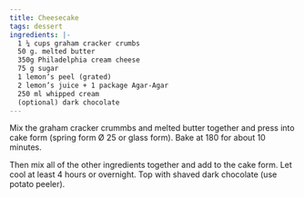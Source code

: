 ```yaml
---
title: Cheesecake
tags: dessert
ingredients: |-
  1 ¼ cups graham cracker crumbs
  50 g. melted butter
  350g Philadelphia cream cheese
  75 g sugar
  1 lemon’s peel (grated)
  2 lemon’s juice + 1 package Agar-Agar
  250 ml whipped cream
  (optional) dark chocolate
---
```


Mix the graham cracker crummbs and melted butter together and press into cake form (spring form Ø 25 or glass form). Bake at 180 for about 10 minutes.

Then mix all of the other ingredients together and add to the cake form. Let cool at least 4 hours or overnight. Top with shaved dark chocolate (use potato peeler).
